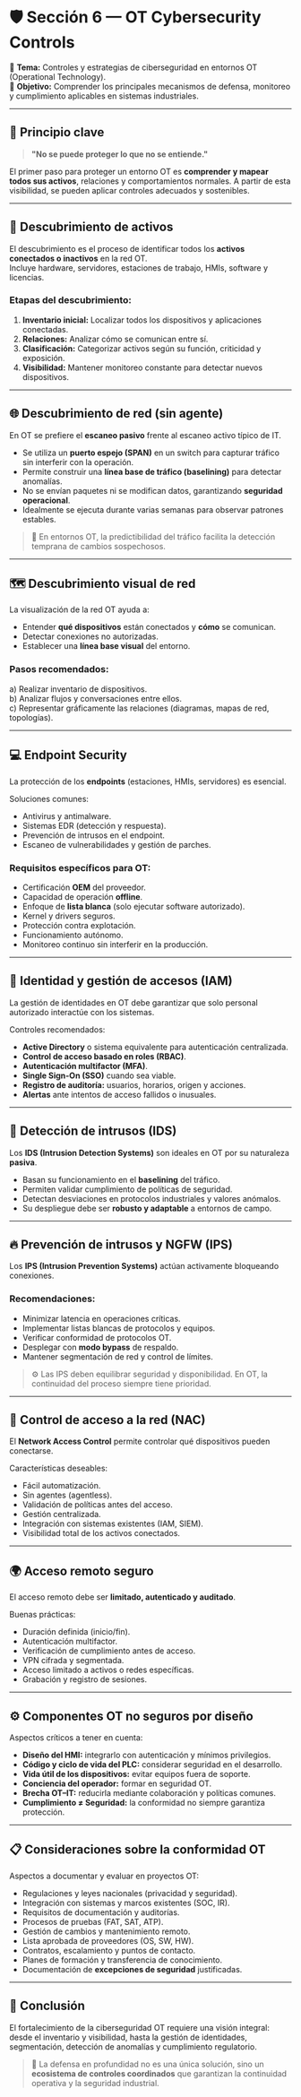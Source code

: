 # 🛡️ Sección 6 — OT Cybersecurity Controls

📘 **Tema:** Controles y estrategias de ciberseguridad en entornos OT (Operational Technology).  
🎯 **Objetivo:** Comprender los principales mecanismos de defensa, monitoreo y cumplimiento aplicables en sistemas industriales.

---

## 🧭 Principio clave

> **"No se puede proteger lo que no se entiende."**

El primer paso para proteger un entorno OT es **comprender y mapear todos sus activos**, relaciones y comportamientos normales. A partir de esta visibilidad, se pueden aplicar controles adecuados y sostenibles.

---

## 🧩 Descubrimiento de activos

El descubrimiento es el proceso de identificar todos los **activos conectados o inactivos** en la red OT.  
Incluye hardware, servidores, estaciones de trabajo, HMIs, software y licencias.

### Etapas del descubrimiento:
1. **Inventario inicial:** Localizar todos los dispositivos y aplicaciones conectadas.  
2. **Relaciones:** Analizar cómo se comunican entre sí.  
3. **Clasificación:** Categorizar activos según su función, criticidad y exposición.  
4. **Visibilidad:** Mantener monitoreo constante para detectar nuevos dispositivos.

---

## 🌐 Descubrimiento de red (sin agente)

En OT se prefiere el **escaneo pasivo** frente al escaneo activo típico de IT.

- Se utiliza un **puerto espejo (SPAN)** en un switch para capturar tráfico sin interferir con la operación.  
- Permite construir una **línea base de tráfico (baselining)** para detectar anomalías.  
- No se envían paquetes ni se modifican datos, garantizando **seguridad operacional**.  
- Idealmente se ejecuta durante varias semanas para observar patrones estables.

> 🔎 En entornos OT, la predictibilidad del tráfico facilita la detección temprana de cambios sospechosos.

---

## 🗺️ Descubrimiento visual de red

La visualización de la red OT ayuda a:
- Entender **qué dispositivos** están conectados y **cómo** se comunican.  
- Detectar conexiones no autorizadas.  
- Establecer una **línea base visual** del entorno.

### Pasos recomendados:
a) Realizar inventario de dispositivos.  
b) Analizar flujos y conversaciones entre ellos.  
c) Representar gráficamente las relaciones (diagramas, mapas de red, topologías).

---

## 💻 Endpoint Security

La protección de los **endpoints** (estaciones, HMIs, servidores) es esencial.

Soluciones comunes:
- Antivirus y antimalware.  
- Sistemas EDR (detección y respuesta).  
- Prevención de intrusos en el endpoint.  
- Escaneo de vulnerabilidades y gestión de parches.

### Requisitos específicos para OT:
- Certificación **OEM** del proveedor.  
- Capacidad de operación **offline**.  
- Enfoque de **lista blanca** (solo ejecutar software autorizado).  
- Kernel y drivers seguros.  
- Protección contra explotación.  
- Funcionamiento autónomo.  
- Monitoreo continuo sin interferir en la producción.

---

## 👥 Identidad y gestión de accesos (IAM)

La gestión de identidades en OT debe garantizar que solo personal autorizado interactúe con los sistemas.

Controles recomendados:
- **Active Directory** o sistema equivalente para autenticación centralizada.  
- **Control de acceso basado en roles (RBAC)**.  
- **Autenticación multifactor (MFA)**.  
- **Single Sign-On (SSO)** cuando sea viable.  
- **Registro de auditoría:** usuarios, horarios, origen y acciones.  
- **Alertas** ante intentos de acceso fallidos o inusuales.

---

## 🚨 Detección de intrusos (IDS)

Los **IDS (Intrusion Detection Systems)** son ideales en OT por su naturaleza **pasiva**.

- Basan su funcionamiento en el **baselining** del tráfico.  
- Permiten validar cumplimiento de políticas de seguridad.  
- Detectan desviaciones en protocolos industriales y valores anómalos.  
- Su despliegue debe ser **robusto y adaptable** a entornos de campo.

---

## 🔥 Prevención de intrusos y NGFW (IPS)

Los **IPS (Intrusion Prevention Systems)** actúan activamente bloqueando conexiones.

### Recomendaciones:
- Minimizar latencia en operaciones críticas.  
- Implementar listas blancas de protocolos y equipos.  
- Verificar conformidad de protocolos OT.  
- Desplegar con **modo bypass** de respaldo.  
- Mantener segmentación de red y control de límites.  

> ⚙️ Las IPS deben equilibrar seguridad y disponibilidad. En OT, la continuidad del proceso siempre tiene prioridad.

---

## 🔐 Control de acceso a la red (NAC)

El **Network Access Control** permite controlar qué dispositivos pueden conectarse.

Características deseables:
- Fácil automatización.  
- Sin agentes (agentless).  
- Validación de políticas antes del acceso.  
- Gestión centralizada.  
- Integración con sistemas existentes (IAM, SIEM).  
- Visibilidad total de los activos conectados.

---

## 🌍 Acceso remoto seguro

El acceso remoto debe ser **limitado, autenticado y auditado**.

Buenas prácticas:
- Duración definida (inicio/fin).  
- Autenticación multifactor.  
- Verificación de cumplimiento antes de acceso.  
- VPN cifrada y segmentada.  
- Acceso limitado a activos o redes específicas.  
- Grabación y registro de sesiones.

---

## ⚙️ Componentes OT no seguros por diseño

Aspectos críticos a tener en cuenta:

- **Diseño del HMI:** integrarlo con autenticación y mínimos privilegios.  
- **Código y ciclo de vida del PLC:** considerar seguridad en el desarrollo.  
- **Vida útil de los dispositivos:** evitar equipos fuera de soporte.  
- **Conciencia del operador:** formar en seguridad OT.  
- **Brecha OT–IT:** reducirla mediante colaboración y políticas comunes.  
- **Cumplimiento ≠ Seguridad:** la conformidad no siempre garantiza protección.

---

## 📋 Consideraciones sobre la conformidad OT

Aspectos a documentar y evaluar en proyectos OT:

- Regulaciones y leyes nacionales (privacidad y seguridad).  
- Integración con sistemas y marcos existentes (SOC, IR).  
- Requisitos de documentación y auditorías.  
- Procesos de pruebas (FAT, SAT, ATP).  
- Gestión de cambios y mantenimiento remoto.  
- Lista aprobada de proveedores (OS, SW, HW).  
- Contratos, escalamiento y puntos de contacto.  
- Planes de formación y transferencia de conocimiento.  
- Documentación de **excepciones de seguridad** justificadas.

---

## 🧩 Conclusión

El fortalecimiento de la ciberseguridad OT requiere una visión integral:  
desde el inventario y visibilidad, hasta la gestión de identidades, segmentación, detección de anomalías y cumplimiento regulatorio.

> 🏁 La defensa en profundidad no es una única solución, sino un **ecosistema de controles coordinados** que garantizan la continuidad operativa y la seguridad industrial.
